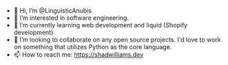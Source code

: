 - 👋 Hi, I’m @LinguisticAnubis
- 👀 I’m interested in software engineering. 
- 🌱 I’m currently learning web development and liquid (Shopify development) 
- 💞️ I’m looking to collaborate on any open source projects. I'd love to work on something that utilizes Python as the core language. 
- 📫 How to reach me: https://shadwilliams.dev

<!---
LinguisticAnubis/LinguisticAnubis is a ✨ special ✨ repository because its `README.md` (this file) appears on your GitHub profile.
You can click the Preview link to take a look at your changes.
--->

